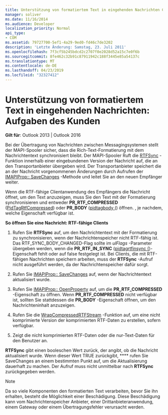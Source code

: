 ```yaml
---
title: Unterstützung von formatiertem Text in eingehenden Nachrichten Client Verantwortlichkeiten
manager: soliver
ms.date: 11/16/2014
ms.audience: Developer
localization_priority: Normal
api_type:
- COM
ms.assetid: 79727700-5ef1-4a29-9ed0-fd46c7de3202
description: 'Letzte Änderung: Samstag, 23. Juli 2011'
ms.openlocfilehash: 7f3cf5b245bdcd2c2707f0e2028d52a15c7e0f6b
ms.sourcegitcommit: 8fe462c32b91c87911942c188f3445e85a54137c
ms.translationtype: MT
ms.contentlocale: de-DE
ms.lasthandoff: 04/23/2019
ms.locfileid: "32327412"
---
```

# <a name="supporting-formatted-text-in-incoming-messages-client-responsibilities"></a>Unterstützung von formatiertem Text in eingehenden Nachrichten: Aufgaben des Kunden

  
  
**Gilt für**: Outlook 2013 | Outlook 2016 
  
Bei der Übertragung von Nachrichten zwischen Messagingsystemen stellt der MAPI-Spooler sicher, dass die Rich-Text-Formatierung mit dem Nachrichtentext synchronisiert bleibt. Der MAPI-Spooler Ruft die [RTFSync](rtfsync.md) -Funktion innerhalb einer eingebundenen Version der Nachricht auf, die an den Transportanbieter übergeben wird. Der Transportanbieter speichert die an der Nachricht vorgenommenen Änderungen durch Aufrufen der [IMAPIProp:: SaveChanges](imapiprop-savechanges.md) -Methode und leitet Sie an den neuen Empfänger weiter. 
  
Wenn die RTF-fähige Clientanwendung des Empfängers die Nachricht öffnet, um den Text anzuzeigen, muss Sie den Text mit der Formatierung synchronisieren und entweder **PR_RTF_COMPRESSED** ([PidTagRtfCompressed](pidtagrtfcompressed-canonical-property.md)) oder **PR_BODY** ([pidtagbody (](pidtagbody-canonical-property.md)) öffnen. , je nachdem, welche Eigenschaft verfügbar ist.
  
 **So öffnen Sie eine Nachricht: RTF-fähige Clients**
  
1. Rufen Sie **RTFSync** auf, um den Nachrichtentext mit der Formatierung zu synchronisieren, wenn der Nachrichtenspeicher nicht RTF-fähig ist. Das RTF_SYNC_BODY_CHANGED-Flag sollte im _ulFlags_ -Parameter übergeben werden, wenn die **PR_RTF_IN_SYNC** ([pidtagrtfinsync (](pidtagrtfinsync-canonical-property.md))-Eigenschaft fehlt oder auf false festgelegt ist. Bei Clients, die mit RTF-fähigen Nachrichten speichern arbeiten, muss der **RTFSync** -Aufruf nicht ausgeführt werden, da der Nachrichtenspeicher dafür sorgt. 
    
2. Rufen Sie [IMAPIProp:: SaveChanges](imapiprop-savechanges.md) auf, wenn der Nachrichtentext aktualisiert wurde. 
    
3. Rufen Sie [IMAPIProp:: OpenProperty](imapiprop-openproperty.md) auf, um die **PR_RTF_COMPRESSED** -Eigenschaft zu öffnen. Wenn **PR_RTF_COMPRESSED** nicht verfügbar ist, sollten Sie stattdessen die **PR_BODY** -Eigenschaft öffnen, um den Nachrichteninhalt anzuzeigen. 
    
4. Rufen Sie die [WrapCompressedRTFStream](wrapcompressedrtfstream.md) -Funktion auf, um eine nicht komprimierte Version der komprimierten RTF-Daten zu erstellen, sofern verfügbar. 
    
5. Zeigt die nicht komprimierten RTF-Daten oder die nur-Text-Daten für den Benutzer an.
    
 **RTFSync** gibt einen booleschen Wert zurück, der angibt, ob die Nachricht aktualisiert wurde. Wenn dieser Wert TRUE zurückgibt, **** rufen Sie SaveChanges an einem bestimmten Punkt auf, um die Aktualisierung dauerhaft zu machen. Der Aufruf muss nicht unmittelbar nach **RTFSync** zurückgegeben werden. 
  
> [!NOTE]
> Da so viele Komponenten den formatierten Text verarbeiten, bevor Sie ihn erhalten, besteht die Möglichkeit einer Beschädigung. Diese Beschädigung kann vom Nachrichtenspeicher Anbieter, einer Drittanbieteranwendung, einem Gateway oder einem Übertragungsfehler verursacht werden. 
  

